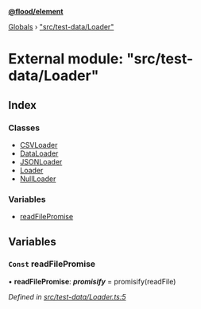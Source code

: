 **[@flood/element](../README.md)**

[Globals](../globals.md) › ["src/test-data/Loader"](_src_test_data_loader_.md)

# External module: "src/test-data/Loader"

## Index

### Classes

* [CSVLoader](../classes/_src_test_data_loader_.csvloader.md)
* [DataLoader](../classes/_src_test_data_loader_.dataloader.md)
* [JSONLoader](../classes/_src_test_data_loader_.jsonloader.md)
* [Loader](../classes/_src_test_data_loader_.loader.md)
* [NullLoader](../classes/_src_test_data_loader_.nullloader.md)

### Variables

* [readFilePromise](_src_test_data_loader_.md#const-readfilepromise)

## Variables

### `Const` readFilePromise

• **readFilePromise**: *__promisify__* =  promisify(readFile)

*Defined in [src/test-data/Loader.ts:5](https://github.com/flood-io/element/blob/d9c12d9/packages/element/src/test-data/Loader.ts#L5)*